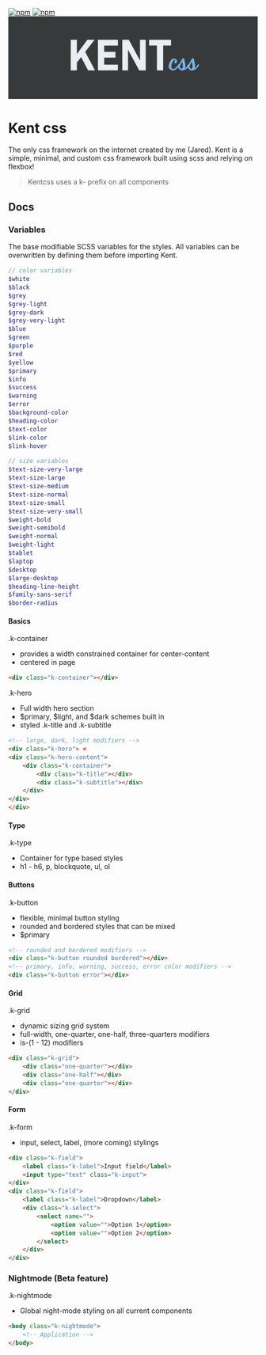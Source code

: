 [![npm](https://img.shields.io/npm/v/kent-css.svg)](https://www.npmjs.com/package/kent-css)
[![npm](https://img.shields.io/npm/dm/kent-css.svg)](https://www.npmjs.com/package/kent-css)
![KENTcss](https://raw.githubusercontent.com/Jaredk3nt/Kent/master/media/kent.png)
# Kent css
The only css framework on the internet created by me (Jared). Kent is a simple, minimal, and custom css framework built using scss and relying on flexbox!

> Kentcss uses a k- prefix on all components

## Docs
### Variables
The base modifiable SCSS variables for the styles. All variables can be overwritten by defining them before importing Kent.
``` scss
// color variables
$white
$black
$grey
$grey-light
$grey-dark
$grey-very-light
$blue
$green
$purple
$red
$yellow
$primary
$info
$success
$warning
$error
$background-color
$heading-color
$text-color
$link-color
$link-hover
```
``` scss
// size variables
$text-size-very-large
$text-size-large
$text-size-medium
$text-size-normal
$text-size-small
$text-size-very-small
$weight-bold
$weight-semibold
$weight-normal
$weight-light
$tablet
$laptop
$desktop
$large-desktop
$heading-line-height
$family-sans-serif
$border-radius
```
#### Basics
.k-container
- provides a width constrained container for center-content
- centered in page
``` html
<div class="k-container"></div>
```

.k-hero
- Full width hero section
- $primary, $light, and $dark schemes built in
- styled .k-title and .k-subtitle
``` html
<!-- large, dark, light modifiers -->
<div class="k-hero"> <
<div class="k-hero-content">
    <div class="k-container">
        <div class="k-title"></div>
        <div class="k-subtitle"></div>
    </div>
</div>
</div>
```
#### Type
.k-type
- Container for type based styles
- h1 - h6, p, blockquote, ul, ol

#### Buttons
.k-button
- flexible, minimal button styling
- rounded and bordered styles that can be mixed
- $primary
``` html
<!-- rounded and bordered modifiers -->
<div class="k-button rounded bordered"></div>
<!-- primary, info, warning, success, error color modifiers -->
<div class="k-button error"></div>
```

#### Grid
.k-grid
- dynamic sizing grid system
- full-width, one-quarter, one-half, three-quarters modifiers
- is-(1 - 12) modifiers
``` html
<div class="k-grid">
    <div class="one-quarter"></div>
    <div class="one-half"></div>
    <div class="one-quarter"></div>
</div>
```

#### Form
.k-form
- input, select, label, (more coming) stylings
``` html
<div class="k-field">
    <label class="k-label">Input field</label>
    <input type="text" class="k-input">
</div>
<div class="k-field">
    <label class="k-label">Dropdown</label>
    <div class="k-select">
        <select name="">
            <option value="">Option 1</option>
            <option value="">Option 2</option>
        </select>
    </div>
</div>
```

### Nightmode (Beta feature)
.k-nightmode
- Global night-mode styling on all current components
``` html
<body class="k-nightmode">
    <!-- Application -->
</body>
```
